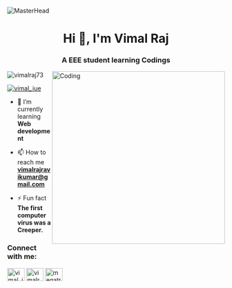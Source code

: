 ![MasterHead](https://i.pinimg.com/originals/c6/83/ab/c683aba93bea1fa62bd1e5bbb86ecb6d.png)
<h1 align="center">Hi 👋, I'm Vimal Raj</h1>
<h3 align="center">A EEE student learning Codings</h3>
<img align="right" alt="Coding" width="400" src="https://miro.medium.com/max/4800/1*ZSVmWGcc1weENb0ShawWxw.gif">

<p align="left"> <img src="https://komarev.com/ghpvc/?username=vimalraj73&label=Profile%20views&color=0e75b6&style=flat" alt="vimalraj73" /> </p>

<p align="left"> <a href="https://twitter.com/vimal_jue" target="blank"><img src="https://img.shields.io/twitter/follow/vimal_jue?logo=twitter&style=for-the-badge" alt="vimal_jue" /></a> </p>

- 🌱 I’m currently learning **Web development**

- 📫 How to reach me **vimalrajravikumar@gmail.com**

- ⚡ Fun fact **The first computer virus was a Creeper.**

<h3 align="left">Connect with me:</h3>
<p align="left">
<a href="https://twitter.com/vimal_jue" target="blank"><img align="center" src="https://raw.githubusercontent.com/rahuldkjain/github-profile-readme-generator/master/src/images/icons/Social/twitter.svg" alt="vimal_jue" height="30" width="40" /></a>
<a href="https://linkedin.com/in/vimalraj73" target="blank"><img align="center" src="https://raw.githubusercontent.com/rahuldkjain/github-profile-readme-generator/master/src/images/icons/Social/linked-in-alt.svg" alt="vimalraj73" height="30" width="40" /></a>
<a href="https://instagram.com/megatra.jue" target="blank"><img align="center" src="https://raw.githubusercontent.com/rahuldkjain/github-profile-readme-generator/master/src/images/icons/Social/instagram.svg" alt="megatra.jue" height="30" width="40" /></a>
</p>

